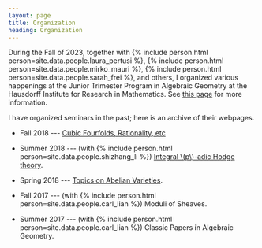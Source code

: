 ```yaml
---
layout: page
title: Organization
heading: Organization
---
```


During the Fall of 2023, together with
{% include person.html person=site.data.people.laura_pertusi %},
{% include person.html person=site.data.people.mirko_mauri %},
{% include person.html person=site.data.people.sarah_frei %}, and others,
I organized various happenings at the Junior Trimester Program in Algebraic
Geometry at the Hausdorff Institute for Research in Mathematics. See [this
page](/jtp-2023) for more information.

I have organized seminars in the past; here is an archive of their webpages.

  * Fall 2018 ---
  [Cubic Fourfolds, Rationality, etc](GAGLES-F2018.html)

  * Summer 2018 ---
  (with {% include person.html person=site.data.people.shizhang_li %})
  [Integral \\(p\\)-adic Hodge theory](BMS-S2018.html).

  * Spring 2018 ---
  [Topics on Abelian Varieties](GAGLES-S2018.html).

  * Fall 2017 ---
  (with {% include person.html person=site.data.people.carl_lian %})
  Moduli of Sheaves.

  * Summer 2017 ---
  (with {% include person.html person=site.data.people.carl_lian %})
  Classic Papers in Algebraic Geometry.
